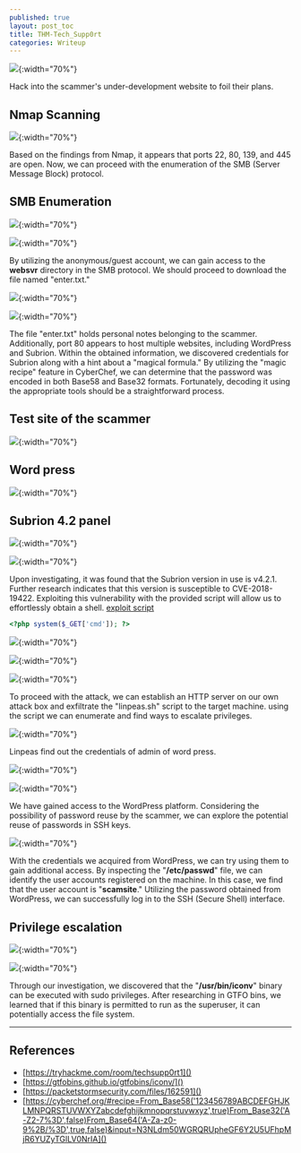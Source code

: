 ```yaml
---
published: true
layout: post_toc
title: THM-Tech_Supp0rt
categories: Writeup
---
```


![]({{site.baseurl}}/assets/img/2023-05-29-THM-Tech_Supp0rt-20.png){:width="70%"}

Hack into the scammer's under-development website to foil their plans.

## Nmap Scanning 

![]({{site.baseurl}}/assets/img/2023-05-29-THM-Tech_Supp0rt.png){:width="70%"}

Based on the findings from Nmap, it appears that ports 22, 80, 139, and 445 are open. Now, we can proceed with the enumeration of the SMB (Server Message Block) protocol.

## SMB Enumeration 

![]({{site.baseurl}}/assets/img/2023-05-29-THM-Tech_Supp0rt-1.png){:width="70%"}


![]({{site.baseurl}}/assets/img/2023-05-29-THM-Tech_Supp0rt-4.png){:width="70%"}

By utilizing the anonymous/guest account, we can gain access to the **websvr** directory in the SMB protocol. We should proceed to download the file named "enter.txt."

![]({{site.baseurl}}/assets/img/2023-05-29-THM-Tech_Supp0rt-5.png){:width="70%"}

![]({{site.baseurl}}/assets/img/2023-05-29-THM-Tech_Supp0rt-6.png){:width="70%"}

The file "enter.txt" holds personal notes belonging to the scammer.  Additionally, port 80 appears to host multiple websites, including WordPress and Subrion. Within the obtained information, we discovered credentials for Subrion along with a hint about a "magical formula." By utilizing the "magic recipe" feature in CyberChef, we can determine that the password was encoded in both Base58 and Base32 formats. Fortunately, decoding it using the appropriate tools should be a straightforward process.

## Test site of the scammer

![]({{site.baseurl}}/assets/img/2023-05-29-THM-Tech_Supp0rt-2.png){:width="70%"}

## Word press 

![]({{site.baseurl}}/assets/img/2023-05-29-THM-Tech_Supp0rt-13.png){:width="70%"}

## Subrion 4.2 panel 

![]({{site.baseurl}}/assets/img/2023-05-29-THM-Tech_Supp0rt-7.png){:width="70%"}

![]({{site.baseurl}}/assets/img/2023-05-29-THM-Tech_Supp0rt-11.png){:width="70%"}

Upon investigating, it was found that the Subrion version in use is v4.2.1. Further research indicates that this version is susceptible to CVE-2018-19422. Exploiting this vulnerability with the provided script will allow us to effortlessly obtain a shell. [exploit script](https://packetstormsecurity.com/files/162591)
```php 
<?php system($_GET['cmd']); ?>
```

![]({{site.baseurl}}/assets/img/2023-05-29-THM-Tech_Supp0rt-10.png){:width="70%"}

![]({{site.baseurl}}/assets/img/2023-05-29-THM-Tech_Supp0rt-9.png){:width="70%"}

![]({{site.baseurl}}/assets/img/2023-05-29-THM-Tech_Supp0rt-12.png){:width="70%"}

To proceed with the attack, we can establish an HTTP server on our own attack box and exfiltrate the "linpeas.sh" script to the target machine. using the script we can enumerate and find ways to escalate privileges. 

![]({{site.baseurl}}/assets/img/2023-05-29-THM-Tech_Supp0rt-14.png){:width="70%"}

Linpeas find out the credentials of admin of word press. 

![]({{site.baseurl}}/assets/img/2023-05-29-THM-Tech_Supp0rt-16.png){:width="70%"}

![]({{site.baseurl}}/assets/img/2023-05-29-THM-Tech_Supp0rt-15.png){:width="70%"}

We have gained access to the WordPress platform. Considering the possibility of password reuse by the scammer, we can explore the potential reuse of passwords in SSH keys.

![]({{site.baseurl}}/assets/img/2023-05-29-THM-Tech_Supp0rt-17.png){:width="70%"}

With the credentials we acquired from WordPress, we can try using them to gain additional access. By inspecting the "**/etc/passwd**" file, we can identify the user accounts registered on the machine. In this case, we find that the user account is "**scamsite**." Utilizing the password obtained from WordPress, we can successfully log in to the SSH (Secure Shell) interface.

## Privilege escalation

![]({{site.baseurl}}/assets/img/2023-05-29-THM-Tech_Supp0rt-18.png){:width="70%"}

![]({{site.baseurl}}/assets/img/2023-05-29-THM-Tech_Supp0rt-19.png){:width="70%"}

Through our investigation, we discovered that the "**/usr/bin/iconv**" binary can be executed with sudo privileges. After researching in GTFO bins, we learned that if this binary is permitted to run as the superuser, it can potentially access the file system.

---
## References 
- [https://tryhackme.com/room/techsupp0rt1]()
- [https://gtfobins.github.io/gtfobins/iconv/]()
- [https://packetstormsecurity.com/files/162591]()
- [https://cyberchef.org/#recipe=From_Base58('123456789ABCDEFGHJKLMNPQRSTUVWXYZabcdefghijkmnopqrstuvwxyz',true)From_Base32('A-Z2-7%3D',false)From_Base64('A-Za-z0-9%2B/%3D',true,false)&input=N3NLdm50WGRQRUpheGF6Y2U5UFhpMjR6YUZyTGlLV0NrIA]()